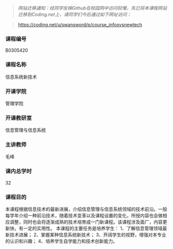 >*网站迁移通知：经同学反映Github在校园网中访问较慢，先已将本课程网站迁移到Coding.net上，请同学们今后通过如下网址访问：*

>https://coding.net/u/swansword/p/course_infosysnewtech

### 课程编号
B0305420
### 课程名称
信息系统新技术
### 开课学院
管理学院
### 开课教研室
信息管理与信息系统
### 主讲教师
毛峰
### 课内总学时
32
### 课程目的
本课程根据信息技术的最新进展，介绍信息管理与信息系统领域的技术前沿。一般每学年介绍一种前沿技术，随着技术变革以及课程设置的变化，所授内容也会做相应调整，同时也会将逐渐成熟的技术培育成一门新课程。该课程涉及面广，内容更新快，有一定的实用性。
本课程的主要任务是培养学生：
1、了解信息管理领域最新技术进展；
2、掌握某种信息系统新技术；
3、开阔学生的视野，增强对本专业的认识和兴趣；
4、培养学生自学能力和技术创新能力。


